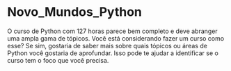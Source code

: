 # Novo_Mundos_Python
 O curso de Python com 127 horas parece bem completo e deve abranger uma ampla gama de tópicos. Você está considerando fazer um curso como esse? Se sim, gostaria de saber mais sobre quais tópicos ou áreas de Python você gostaria de aprofundar. Isso pode te ajudar a identificar se o curso tem o foco que você precisa.
